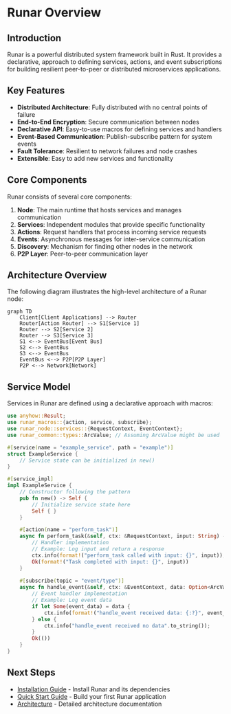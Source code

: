 # Runar Overview

## Introduction

Runar is a powerful distributed system framework built in Rust. It provides a declarative, approach to defining services, actions, and event subscriptions for building resilient peer-to-peer or distributed microservices applications.

## Key Features

- **Distributed Architecture**: Fully distributed with no central points of failure
- **End-to-End Encryption**: Secure communication between nodes
- **Declarative API**: Easy-to-use macros for defining services and handlers
- **Event-Based Communication**: Publish-subscribe pattern for system events
- **Fault Tolerance**: Resilient to network failures and node crashes
- **Extensible**: Easy to add new services and functionality

## Core Components

Runar consists of several core components:

1. **Node**: The main runtime that hosts services and manages communication
2. **Services**: Independent modules that provide specific functionality
3. **Actions**: Request handlers that process incoming service requests
4. **Events**: Asynchronous messages for inter-service communication
5. **Discovery**: Mechanism for finding other nodes in the network
6. **P2P Layer**: Peer-to-peer communication layer

## Architecture Overview

The following diagram illustrates the high-level architecture of a Runar node:

```mermaid
graph TD
    Client[Client Applications] --> Router
    Router[Action Router] --> S1[Service 1]
    Router --> S2[Service 2]
    Router --> S3[Service 3]
    S1 <--> EventBus[Event Bus]
    S2 <--> EventBus
    S3 <--> EventBus
    EventBus <--> P2P[P2P Layer]
    P2P <--> Network[Network]
```

## Service Model

Services in Runar are defined using a declarative approach with macros:

```rust
use anyhow::Result;
use runar_macros::{action, service, subscribe};
use runar_node::services::{RequestContext, EventContext};
use runar_common::types::ArcValue; // Assuming ArcValue might be used

#[service(name = "example_service", path = "example")]
struct ExampleService {
    // Service state can be initialized in new()
}

#[service_impl]
impl ExampleService {
    // Constructor following the pattern
    pub fn new() -> Self {
        // Initialize service state here
        Self { }
    }

    #[action(name = "perform_task")]
    async fn perform_task(&self, ctx: &RequestContext, input: String) -> Result<String> {
        // Handler implementation
        // Example: Log input and return a response
        ctx.info(format!("perform_task called with input: {}", input));
        Ok(format!("Task completed with input: {}", input))
    }
    
    #[subscribe(topic = "event/type")]
    async fn handle_event(&self, ctx: &EventContext, data: Option<ArcValue>) -> Result<()> {
        // Event handler implementation
        // Example: Log event data
        if let Some(event_data) = data {
            ctx.info(format!("handle_event received data: {:?}", event_data));
        } else {
            ctx.info("handle_event received no data".to_string());
        }
        Ok(())
    }
}
```

## Next Steps

- [Installation Guide](installation) - Install Runar and its dependencies
- [Quick Start Guide](quickstart) - Build your first Runar application
- [Architecture](../core/architecture) - Detailed architecture documentation